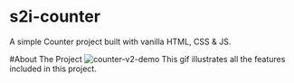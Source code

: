# s2i-counter
A simple Counter project built with vanilla HTML, CSS &amp; JS.

#About The Project
![counter-v2-demo](https://user-images.githubusercontent.com/95065307/156847040-714e7666-ee30-403b-aa18-dcc238bfbf70.gif)
This gif illustrates all the features included in this project.
